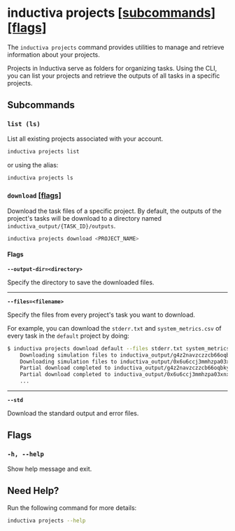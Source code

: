 # inductiva **projects** [\[subcommands\]](#subcommands) [\[flags\]](#flags)
The `inductiva projects` command provides utilities to manage and
retrieve information about your projects.

Projects in Inductiva serve as folders for organizing tasks.
Using the CLI, you can list your projects and retrieve the
outputs of all tasks in a specific projects.

## Subcommands

### `list (ls)`
List all existing projects associated with your account.

```sh
inductiva projects list
```

or using the alias:

```sh
inductiva projects ls
```

### `download` [\[flags\]](#flags-for-download)
Download the task files of a specific project. By default, the outputs of  the project's tasks will be
download to a directory named `inductiva_output/{TASK_ID}/outputs`.

```sh
inductiva projects download <PROJECT_NAME>
```

<h4 id="flags-for-download">Flags</h4>

**`--output-dir=<directory>`**

Specify the directory to save the downloaded files.

---

**`--files=<filename>`**

Specify the files from every project's task you want to download.

For example, you can download the `stderr.txt` and `system_metrics.csv` of every task in the `default` project by doing:

```sh
$ inductiva projects download default --files stderr.txt system_metrics.csv
    Downloading simulation files to inductiva_output/g4z2navzczzcb66oqbkyfoqdn/outputs...
    Downloading simulation files to inductiva_output/0x6u6ccj3mmhzpa03xnxknrog/outputs...
    Partial download completed to inductiva_output/g4z2navzczzcb66oqbkyfoqdn/outputs.
    Partial download completed to inductiva_output/0x6u6ccj3mmhzpa03xnxknrog/outputs.
    ...
```

---

**`--std`**

Download the standard output and error files.

## Flags
### `-h, --help`

Show help message and exit.

## Need Help?
Run the following command for more details:

```sh
inductiva projects --help
```
